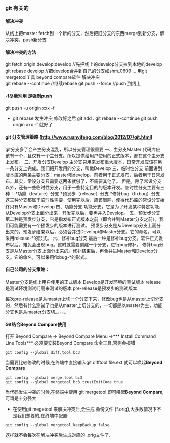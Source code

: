 ### git 有关的

#### 解决冲突
从线上把master fetch到一个新的分支，然后把旧分支的东西merge到新分支，解决冲突，push新分支

#### 解决冲突的方法
git fetch origin develop:develop  //先把线上的develop分支拉到本地的develop
git rebase develop   //把develop合并到自己的分支如shm_0609
... 用git mergetool工具    beyond compare软件  解决冲突  
git rebase --continue   //继续rebase
git push --force  //push 到线上


#### -f尽量别用  是强制push
git push -u origin xxx -f

- git rebase 发生冲突
修改好之后
git add .
git rebase --continue
git push origin xxx -f
就好了


#### git 分支管理策略  (http://www.ruanyifeng.com/blog/2012/07/git.html)

git分支多了会产生分支混乱，所以分支管理很重要
一、主分支Master
代码库应该有一个，且仅有一个主分支。所以提供给用户使用的正式版本，都在这个主分支上发布。
二、开发分支Develop
主分支只用来发布重大版本，日常开发应该在另一条分支上完成。我们把开发用的分支，叫做Develop
三、临时性分支
前面讲到版本库的两条主要分支：master喝develop，前者用于正式发布，后者用于日常发布。其实，常设分支只需要这两条就够了，不需要其他了。
但是，除了常设分支以外，还有一些临时性分支，用于一些特定目的的版本开发。临时性分支主要有三种：
*功能（feature）分支
*预发步（release）分支
*修补bug（fixbug）分支
这三种分支都属于临时性需要，使用完以后，应该删除，使得代码库的常设分支始终只有Master和Develop
四、功能分支
功能分支，它是为了开发某种特定功能，从Develop分支上面分出来，开发完以后，要再并入Develop。
五、预发步分支
第二种是预发步分支，它是指发布正式版本之前（即合并到Master分支之前），我们可能需要有一个预发步的版本进行测试。
预发步分支是从Develop分支上面分出来的，预发步结束以后，必须合并进Develop和Master分支。它的命名，可以采用release-*的形式。
六、修补bug分支
最后一种是修补bug分支。软件正式发布以后，难免会出现bug。这时就需要创建一个分支，进行bug修补。
修补bug分支是从Master分支上面分出来的。修补结束后，再合并进Master和Develop分支。它的命名，可以采用fixbug-*的形式。


#### 自己公司的分支策略：
Master分支是线上用户使用的正式版本
Develop是开发环境的测试版本
release是测试环境测试们用来测试的版本
pre-release是预发步的测试版本

每次pre-release是从master上切一个分支下来，修改bug也是从master上切分支的，然后有什么测试了也是从master上切分支的，一切都是以master为主，功能分支也是从master分支切。。。。。


#### Git结合Beyond Compare使用
打开 Beyond Compare -> Beyond Compare Menu ->*** Install Command Line Tools***
必须要安装Beyond Compare 命令工具,否则会报错

```
git config --global diff.tool bc3
```
当需要比较修改的时候,在终端中直接输入git difftool file.ext 就可以唤起****Beyond Compare****

```
git config --global merge.tool bc3
git config --global mergetool.bc3 trustExitCode true
```
当代码发生冲突的时候,在终端中使用 git mergetool <conflict file> 即可唤起****Beyond Compare****,可谓是十分强大

- 在使用git megetool 来解决冲突后,会生成 备份文件 (*.orig),大多数情况下不是我们想要的,在终端中配置:
```
git config --global mergetool.keepBackup false
```
这样就不会每次在解决冲突后生成对应的 .orig文件了.













